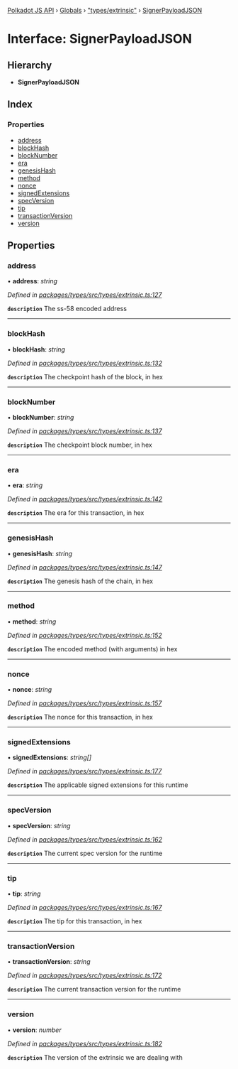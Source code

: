 [Polkadot JS API](../README.md) › [Globals](../globals.md) › ["types/extrinsic"](../modules/_types_extrinsic_.md) › [SignerPayloadJSON](_types_extrinsic_.signerpayloadjson.md)

# Interface: SignerPayloadJSON

## Hierarchy

* **SignerPayloadJSON**

## Index

### Properties

* [address](_types_extrinsic_.signerpayloadjson.md#address)
* [blockHash](_types_extrinsic_.signerpayloadjson.md#blockhash)
* [blockNumber](_types_extrinsic_.signerpayloadjson.md#blocknumber)
* [era](_types_extrinsic_.signerpayloadjson.md#era)
* [genesisHash](_types_extrinsic_.signerpayloadjson.md#genesishash)
* [method](_types_extrinsic_.signerpayloadjson.md#method)
* [nonce](_types_extrinsic_.signerpayloadjson.md#nonce)
* [signedExtensions](_types_extrinsic_.signerpayloadjson.md#signedextensions)
* [specVersion](_types_extrinsic_.signerpayloadjson.md#specversion)
* [tip](_types_extrinsic_.signerpayloadjson.md#tip)
* [transactionVersion](_types_extrinsic_.signerpayloadjson.md#transactionversion)
* [version](_types_extrinsic_.signerpayloadjson.md#version)

## Properties

###  address

• **address**: *string*

*Defined in [packages/types/src/types/extrinsic.ts:127](https://github.com/polkadot-js/api/blob/f825c7f187/packages/types/src/types/extrinsic.ts#L127)*

**`description`** The ss-58 encoded address

___

###  blockHash

• **blockHash**: *string*

*Defined in [packages/types/src/types/extrinsic.ts:132](https://github.com/polkadot-js/api/blob/f825c7f187/packages/types/src/types/extrinsic.ts#L132)*

**`description`** The checkpoint hash of the block, in hex

___

###  blockNumber

• **blockNumber**: *string*

*Defined in [packages/types/src/types/extrinsic.ts:137](https://github.com/polkadot-js/api/blob/f825c7f187/packages/types/src/types/extrinsic.ts#L137)*

**`description`** The checkpoint block number, in hex

___

###  era

• **era**: *string*

*Defined in [packages/types/src/types/extrinsic.ts:142](https://github.com/polkadot-js/api/blob/f825c7f187/packages/types/src/types/extrinsic.ts#L142)*

**`description`** The era for this transaction, in hex

___

###  genesisHash

• **genesisHash**: *string*

*Defined in [packages/types/src/types/extrinsic.ts:147](https://github.com/polkadot-js/api/blob/f825c7f187/packages/types/src/types/extrinsic.ts#L147)*

**`description`** The genesis hash of the chain, in hex

___

###  method

• **method**: *string*

*Defined in [packages/types/src/types/extrinsic.ts:152](https://github.com/polkadot-js/api/blob/f825c7f187/packages/types/src/types/extrinsic.ts#L152)*

**`description`** The encoded method (with arguments) in hex

___

###  nonce

• **nonce**: *string*

*Defined in [packages/types/src/types/extrinsic.ts:157](https://github.com/polkadot-js/api/blob/f825c7f187/packages/types/src/types/extrinsic.ts#L157)*

**`description`** The nonce for this transaction, in hex

___

###  signedExtensions

• **signedExtensions**: *string[]*

*Defined in [packages/types/src/types/extrinsic.ts:177](https://github.com/polkadot-js/api/blob/f825c7f187/packages/types/src/types/extrinsic.ts#L177)*

**`description`** The applicable signed extensions for this runtime

___

###  specVersion

• **specVersion**: *string*

*Defined in [packages/types/src/types/extrinsic.ts:162](https://github.com/polkadot-js/api/blob/f825c7f187/packages/types/src/types/extrinsic.ts#L162)*

**`description`** The current spec version for the runtime

___

###  tip

• **tip**: *string*

*Defined in [packages/types/src/types/extrinsic.ts:167](https://github.com/polkadot-js/api/blob/f825c7f187/packages/types/src/types/extrinsic.ts#L167)*

**`description`** The tip for this transaction, in hex

___

###  transactionVersion

• **transactionVersion**: *string*

*Defined in [packages/types/src/types/extrinsic.ts:172](https://github.com/polkadot-js/api/blob/f825c7f187/packages/types/src/types/extrinsic.ts#L172)*

**`description`** The current transaction version for the runtime

___

###  version

• **version**: *number*

*Defined in [packages/types/src/types/extrinsic.ts:182](https://github.com/polkadot-js/api/blob/f825c7f187/packages/types/src/types/extrinsic.ts#L182)*

**`description`** The version of the extrinsic we are dealing with
